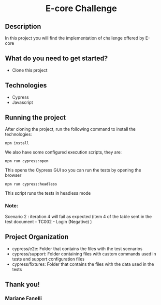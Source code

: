 <h1 align="center"> E-core Challenge</h1>

## Description
In this project you will find the implementation of challenge offered by E-core

## What do you need to get started?
* Clone this project

## Technologies
* Cypress
* Javascript

## Running the project
After cloning the project, run the following command to install the technologies:
```
npm install
```
We also have some configured execution scripts, they are:
```
npm run cypress:open
```
This opens the Cypress GUI so you can run the tests by opening the browser

```
npm run cypress:headless
```
This script runs the tests in headless mode

### **Note:** 
Scenario 2 : iteration 4 will fail as expected (item 4 of the table sent in the test document - TC002 - Login (Negative) )

## Project Organization
* cypress/e2e: Folder that contains the files with the test scenarios
* cypress/support: Folder containing files with custom commands used in tests and support configuration files
* cypress/fixtures: Folder that contains the files with the data used in the tests


## Thank you!

### Mariane Fanelli
